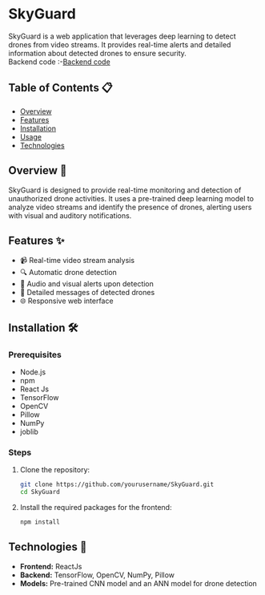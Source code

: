 # SkyGuard 

SkyGuard is a web application that leverages deep learning to detect drones from video streams. It provides real-time alerts and detailed information about detected drones to ensure security.<br>
Backend code :-[Backend code](https://github.com/AvikshitChanda/SkyGuardBackend)

## Table of Contents 📋

- [Overview](#overview)
- [Features](#features)
- [Installation](#installation)
- [Usage](#usage)
- [Technologies](#technologies)

## Overview 🌟

SkyGuard is designed to provide real-time monitoring and detection of unauthorized drone activities. It uses a pre-trained deep learning model to analyze video streams and identify the presence of drones, alerting users with visual and auditory notifications.

## Features ✨

- 📹 Real-time video stream analysis
- 🔍 Automatic drone detection
- 🔔 Audio and visual alerts upon detection
- 📜 Detailed messages of detected drones
- 🌐 Responsive web interface

## Installation 🛠️

### Prerequisites

- Node.js
- npm
- React Js
- TensorFlow
- OpenCV
- Pillow
- NumPy
- joblib

### Steps

1. Clone the repository:

    ```bash
    git clone https://github.com/yourusername/SkyGuard.git
    cd SkyGuard
    ```

2. Install the required packages for the frontend:

    ```bash
    npm install
    ```
## Technologies 🧪

- **Frontend:** ReactJs
- **Backend:** TensorFlow, OpenCV, NumPy, Pillow
- **Models:** Pre-trained CNN model and an ANN model for drone detection




